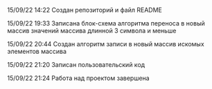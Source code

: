 15/09/22 14:22 Создан репозиторий и файл README

15/09/22 19:33 Записана блок-схема алгоритма переноса в новый массив значений массива длинной 3 символа и меньше

15/09/22 20:44 Создан алгоритм записи в новый массив искомых элементов массива

15/09/22 21:20 Записан пользовательский код

15/09/22 21:24 Работа над проектом завершена